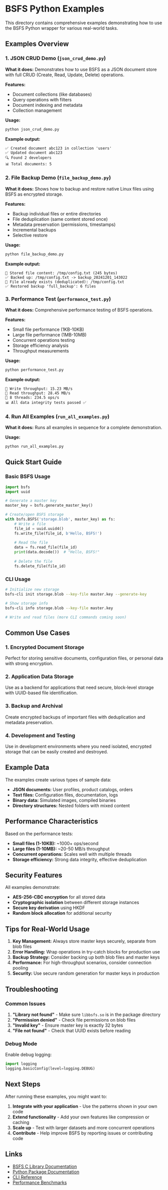 # BSFS Python Examples

This directory contains comprehensive examples demonstrating how to use the BSFS Python wrapper for various real-world tasks.

## Examples Overview

### 1. JSON CRUD Demo (`json_crud_demo.py`)
**What it does:** Demonstrates how to use BSFS as a JSON document store with full CRUD (Create, Read, Update, Delete) operations.

**Features:**
- Document collections (like databases)
- Query operations with filters
- Document indexing and metadata
- Collection management

**Usage:**
```bash
python json_crud_demo.py
```

**Example output:**
```
✅ Created document abc123 in collection 'users'
✅ Updated document abc123  
🔍 Found 2 developers
📊 Total documents: 5
```

### 2. File Backup Demo (`file_backup_demo.py`)
**What it does:** Shows how to backup and restore native Linux files using BSFS as encrypted storage.

**Features:**
- Backup individual files or entire directories
- File deduplication (same content stored once)
- Metadata preservation (permissions, timestamps)
- Incremental backups
- Selective restore

**Usage:**
```bash
python file_backup_demo.py
```

**Example output:**
```
📁 Stored file content: /tmp/config.txt (245 bytes)
✅ Backed up: /tmp/config.txt -> backup_20241201_143022
🔄 File already exists (deduplicated): /tmp/config.txt
✅ Restored backup 'full_backup': 6 files
```

### 3. Performance Test (`performance_test.py`)
**What it does:** Comprehensive performance testing of BSFS operations.

**Features:**
- Small file performance (1KB-10KB)
- Large file performance (1MB-10MB)
- Concurrent operations testing
- Storage efficiency analysis
- Throughput measurements

**Usage:**
```bash
python performance_test.py
```

**Example output:**
```
🚀 Write throughput: 15.23 MB/s
🚀 Read throughput: 28.45 MB/s
🧵 8 threads: 234.5 ops/s
📊 All data integrity tests passed ✅
```

### 4. Run All Examples (`run_all_examples.py`)
**What it does:** Runs all examples in sequence for a complete demonstration.

**Usage:**
```bash
python run_all_examples.py
```

## Quick Start Guide

### Basic BSFS Usage

```python
import bsfs
import uuid

# Generate a master key
master_key = bsfs.generate_master_key()

# Create/open BSFS storage
with bsfs.BSFS('storage.blob', master_key) as fs:
    # Write a file
    file_id = uuid.uuid4()
    fs.write_file(file_id, b'Hello, BSFS!')
    
    # Read the file
    data = fs.read_file(file_id)
    print(data.decode())  # "Hello, BSFS!"
    
    # Delete the file
    fs.delete_file(file_id)
```

### CLI Usage

```bash
# Initialize new storage
bsfs-cli init storage.blob --key-file master.key --generate-key

# Show storage info
bsfs-cli info storage.blob --key-file master.key

# Write and read files (more CLI commands coming soon)
```

## Common Use Cases

### 1. Encrypted Document Storage
Perfect for storing sensitive documents, configuration files, or personal data with strong encryption.

### 2. Application Data Storage
Use as a backend for applications that need secure, block-level storage with UUID-based file identification.

### 3. Backup and Archival
Create encrypted backups of important files with deduplication and metadata preservation.

### 4. Development and Testing
Use in development environments where you need isolated, encrypted storage that can be easily created and destroyed.

## Example Data

The examples create various types of sample data:

- **JSON documents:** User profiles, product catalogs, orders
- **Text files:** Configuration files, documentation, logs
- **Binary data:** Simulated images, compiled binaries
- **Directory structures:** Nested folders with mixed content

## Performance Characteristics

Based on the performance tests:

- **Small files (1-10KB):** ~1000+ ops/second
- **Large files (1-10MB):** ~20-50 MB/s throughput
- **Concurrent operations:** Scales well with multiple threads
- **Storage efficiency:** Strong data integrity, effective deduplication

## Security Features

All examples demonstrate:

- **AES-256-CBC encryption** for all stored data
- **Cryptographic isolation** between different storage instances
- **Secure key derivation** using HKDF
- **Random block allocation** for additional security

## Tips for Real-World Usage

1. **Key Management:** Always store master keys securely, separate from blob files
2. **Error Handling:** Wrap operations in try-catch blocks for production use
3. **Backup Strategy:** Consider backing up both blob files and master keys
4. **Performance:** For high-throughput scenarios, consider connection pooling
5. **Security:** Use secure random generation for master keys in production

## Troubleshooting

### Common Issues

1. **"Library not found"** - Make sure `libbsfs.so` is in the package directory
2. **"Permission denied"** - Check file permissions on blob files
3. **"Invalid key"** - Ensure master key is exactly 32 bytes
4. **"File not found"** - Check that UUID exists before reading

### Debug Mode

Enable debug logging:
```python
import logging
logging.basicConfig(level=logging.DEBUG)
```

## Next Steps

After running these examples, you might want to:

1. **Integrate with your application** - Use the patterns shown in your own code
2. **Extend functionality** - Add your own features like compression or caching
3. **Scale up** - Test with larger datasets and more concurrent operations
4. **Contribute** - Help improve BSFS by reporting issues or contributing code

## Links

- [BSFS C Library Documentation](../README.md)
- [Python Package Documentation](../bsfs/)
- [CLI Reference](../bsfs/cli.py)
- [Performance Benchmarks](performance_test.py)